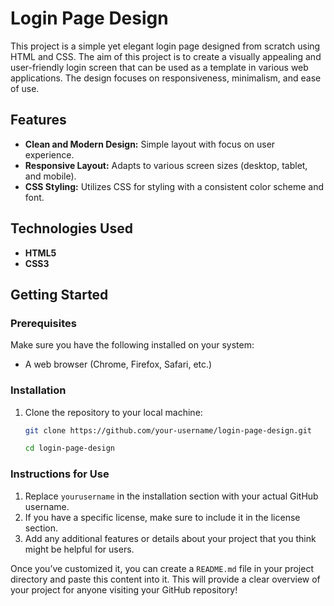 # Login Page Design

This project is a simple yet elegant login page designed from scratch using HTML and CSS. The aim of this project is to create a visually appealing and user-friendly login screen that can be used as a template in various web applications. The design focuses on responsiveness, minimalism, and ease of use.

## Features

- **Clean and Modern Design:** Simple layout with focus on user experience.
- **Responsive Layout:** Adapts to various screen sizes (desktop, tablet, and mobile).
- **CSS Styling:** Utilizes CSS for styling with a consistent color scheme and font.
  
## Technologies Used

- **HTML5**
- **CSS3**

## Getting Started

### Prerequisites

Make sure you have the following installed on your system:

- A web browser (Chrome, Firefox, Safari, etc.)

### Installation
1. Clone the repository to your local machine:
   ```bash
   git clone https://github.com/your-username/login-page-design.git

   cd login-page-design

### Instructions for Use

1. Replace `yourusername` in the installation section with your actual GitHub username.
2. If you have a specific license, make sure to include it in the license section.
3. Add any additional features or details about your project that you think might be helpful for users.

Once you’ve customized it, you can create a `README.md` file in your project directory and paste this content into it. This will provide a clear overview of your project for anyone visiting your GitHub repository!